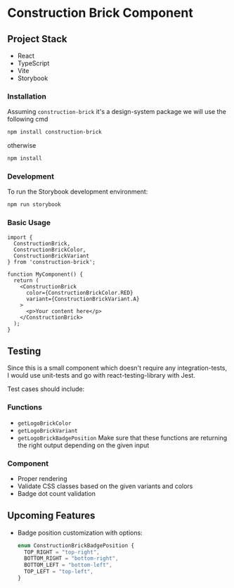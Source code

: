 # Construction Brick Component

## Project Stack
- React
- TypeScript
- Vite
- Storybook

### Installation
Assuming `construction-brick` it's a design-system package we will use the following cmd
```bash
npm install construction-brick
```
otherwise
```bash
npm install
```

### Development
To run the Storybook development environment:
```bash
npm run storybook
```

### Basic Usage
```tsx
import { 
  ConstructionBrick, 
  ConstructionBrickColor, 
  ConstructionBrickVariant 
} from 'construction-brick';

function MyComponent() {
  return (
    <ConstructionBrick
      color={ConstructionBrickColor.RED}
      variant={ConstructionBrickVariant.A}
    >
      <p>Your content here</p>
    </ConstructionBrick>
  );
}
```

## Testing
Since this is a small component which doesn't require any integration-tests, I would use unit-tests and go with react-testing-library with Jest.

Test cases should include:

### Functions
- `getLogoBrickColor`
- `getLogoBrickVariant`
- `getLogoBrickBadgePosition`
Make sure that these functions are returning the right output depending on the given input

### Component
- Proper rendering
- Validate CSS classes based on the given variants and colors
- Badge dot count validation

## Upcoming Features
- Badge position customization with options:
  ```typescript
  enum ConstructionBrickBadgePosition {
    TOP_RIGHT = "top-right",
    BOTTOM_RIGHT = "bottom-right",
    BOTTOM_LEFT = "bottom-left",
    TOP_LEFT = "top-left",
  }
  ```
